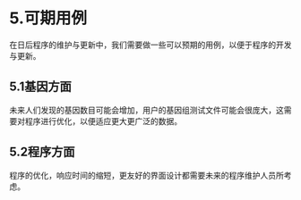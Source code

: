 # 5.可期用例

  在日后程序的维护与更新中，我们需要做一些可以预期的用例，以便于程序的开发与更新。

## 5.1基因方面

  未来人们发现的基因数目可能会增加，用户的基因组测试文件可能会很庞大，这需要对程序进行优化，以便适应更大更广泛的数据。

## 5.2程序方面

  程序的优化，响应时间的缩短，更友好的界面设计都需要未来的程序维护人员所考虑。
